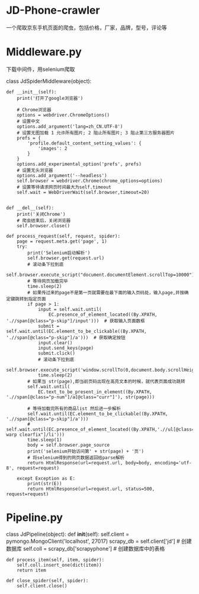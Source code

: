 # JD-Phone-crawler

一个爬取京东手机页面的爬虫，包括价格，厂家，品牌，型号，评论等


# Middleware.py

下载中间件，用selenium爬取

class JdSpiderMiddleware(object):

    def __init__(self):
        print('打开了google浏览器')

        # Chrome浏览器
        options = webdriver.ChromeOptions()
        # 设置中文
        options.add_argument('lang=zh_CN.UTF-8')
        # 设置无图加载 1 允许所有图片; 2 阻止所有图片; 3 阻止第三方服务器图片
        prefs = {
            'profile.default_content_setting_values': {
                'images': 2
            }
        }
        options.add_experimental_option('prefs', prefs)
        # 设置无头浏览器
        options.add_argument('--headless')
        self.browser = webdriver.Chrome(chrome_options=options)
        # 设置等待请求网页时间最大为self.timeout
        self.wait = WebDriverWait(self.browser,timeout=20)


    def __del__(self):
        print('关闭Chrome')
        # 爬虫结束后，关闭浏览器
        self.browser.close()

    def process_request(self, request, spider):
        page = request.meta.get('page', 1)
        try:
            print('Selenium启动解析')
            self.browser.get(request.url)
            # 滚动条下拉到底
            self.browser.execute_script("document.documentElement.scrollTop=10000")
            # 等待网页加载完毕
            time.sleep(2)
            # 如果传过来的page不是第一页就需要在最下面的输入页码处，输入page,并按确定键跳转到指定页面
            if page > 1:
                input = self.wait.until(
                    EC.presence_of_element_located((By.XPATH, './/span[@class="p-skip"]/input')))  # 获取输入页面数框
                submit = self.wait.until(EC.element_to_be_clickable((By.XPATH, './/span[@class="p-skip"]/a')))  # 获取确定按钮
                input.clear()
                input.send_keys(page)
                submit.click()
                # 滚动条下拉到底
                self.browser.execute_script('window.scrollTo(0,document.body.scrollHeight)')
                time.sleep(2)
            # 如果当 str(page),即当前页码出现在高亮文本的时候，就代表页面成功跳转
            self.wait.until(
                EC.text_to_be_present_in_element((By.XPATH, './/span[@class="p-num"]/a[@class="curr"]'), str(page)))

            # 等待加载完所有的商品list 然后进一步解析
            self.wait.until(EC.element_to_be_clickable((By.XPATH, './/span[@class="p-skip"]/a')))
            # self.wait.until(EC.presence_of_element_located((By.XPATH,'.//ul[@class="gl-warp clearfix"]/li')))
            time.sleep(1)
            body = self.browser.page_source
            print('selenium开始访问第' + str(page) + '页')
            # 将selenium得到的网页数据返回给parse解析
            return HtmlResponse(url=request.url, body=body, encoding='utf-8', request=request)

        except Exception as E:
            print(str(E))
            return HtmlResponse(url=request.url, status=500, request=request)

# Pipeline.py

class JdPipeline(object):
    def __init__(self):
        self.client = pymongo.MongoClient('localhost', 27017)
        scrapy_db = self.client['jd']  # 创建数据库
        self.coll = scrapy_db['scrapyphone']  # 创建数据库中的表格

    def process_item(self, item, spider):
        self.coll.insert_one(dict(item))
        return item

    def close_spider(self, spider):
        self.client.close()
